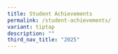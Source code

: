 ```yaml
---
title: Student Achievements
permalink: /student-achievements/
variant: tiptap
description: ""
third_nav_title: "2025"
---
```

